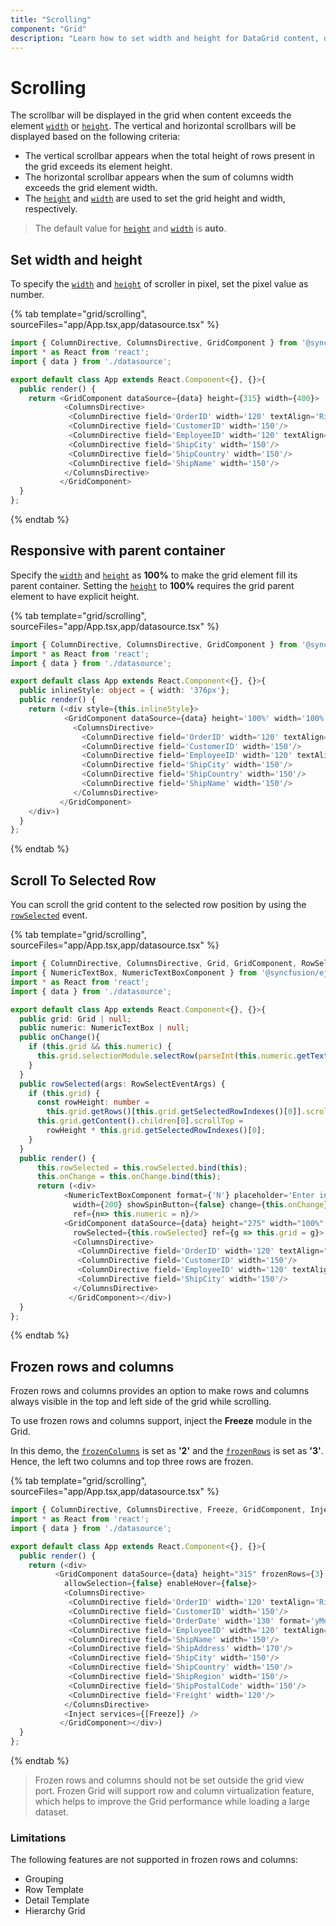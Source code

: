 ```yaml
---
title: "Scrolling"
component: "Grid"
description: "Learn how to set width and height for DataGrid content, display a scrollbar, freeze rows and columns, and make the DataGrid responsive with a parent container."
---
```


# Scrolling

 The scrollbar will be displayed in the grid when content exceeds the element [`width`](../api/grid/#width) or [`height`](../api/grid/#height).
 The vertical and horizontal scrollbars will be displayed based on the following criteria:

* The vertical scrollbar appears when the total height of rows present in the grid exceeds its element height.
* The horizontal scrollbar appears when the sum of columns width exceeds the grid element width.
* The [`height`](../api/grid/#height) and
[`width`](../api/grid/#width) are used to set the grid height and width, respectively.

> The default value for [`height`](../api/grid/#height) and [`width`](../api/grid/#width) is **auto**.

## Set width and height

To specify the [`width`](../api/grid/#width) and [`height`](../api/grid/#height)
of scroller in pixel, set the pixel value as number.

{% tab template="grid/scrolling", sourceFiles="app/App.tsx,app/datasource.tsx" %}

```typescript
import { ColumnDirective, ColumnsDirective, GridComponent } from '@syncfusion/ej2-react-grids';
import * as React from 'react';
import { data } from './datasource';

export default class App extends React.Component<{}, {}>{
  public render() {
    return <GridComponent dataSource={data} height={315} width={400}>
            <ColumnsDirective>
             <ColumnDirective field='OrderID' width='120' textAlign='Right'/>
             <ColumnDirective field='CustomerID' width='150'/>
             <ColumnDirective field='EmployeeID' width='120' textAlign='Right'/>
             <ColumnDirective field='ShipCity' width='150'/>
             <ColumnDirective field='ShipCountry' width='150'/>
             <ColumnDirective field='ShipName' width='150'/>
            </ColumnsDirective>
           </GridComponent>
  }
};
```

{% endtab %}

## Responsive with parent container

Specify the [`width`](../api/grid/#width) and [`height`](../api/grid/#height) as **100%** to make the grid element fill its parent container.
Setting the [`height`](../api/grid/#height) to **100%** requires the grid parent element to have explicit height.

{% tab template="grid/scrolling", sourceFiles="app/App.tsx,app/datasource.tsx" %}

```typescript
import { ColumnDirective, ColumnsDirective, GridComponent } from '@syncfusion/ej2-react-grids';
import * as React from 'react';
import { data } from './datasource';

export default class App extends React.Component<{}, {}>{
  public inlineStyle: object = { width: '376px'};
  public render() {
    return (<div style={this.inlineStyle}>
            <GridComponent dataSource={data} height='100%' width='100%'>
              <ColumnsDirective>
                <ColumnDirective field='OrderID' width='120' textAlign='Right'/>
                <ColumnDirective field='CustomerID' width='150'/>
                <ColumnDirective field='EmployeeID' width='120' textAlign='Right'/>
                <ColumnDirective field='ShipCity' width='150'/>
                <ColumnDirective field='ShipCountry' width='150'/>
                <ColumnDirective field='ShipName' width='150'/>
              </ColumnsDirective>
           </GridComponent>
    </div>)
  }
};
```

{% endtab %}

## Scroll To Selected Row

You can scroll the grid content to the selected row position by using the [`rowSelected`](../api/grid/#rowselected) event.

{% tab template="grid/scrolling", sourceFiles="app/App.tsx,app/datasource.tsx" %}

```typescript
import { ColumnDirective, ColumnsDirective, Grid, GridComponent, RowSelectEventArgs } from '@syncfusion/ej2-react-grids';
import { NumericTextBox, NumericTextBoxComponent } from '@syncfusion/ej2-react-inputs';
import * as React from 'react';
import { data } from './datasource';

export default class App extends React.Component<{}, {}>{
  public grid: Grid | null;
  public numeric: NumericTextBox | null;
  public onChange(){
    if (this.grid && this.numeric) {
      this.grid.selectionModule.selectRow(parseInt(this.numeric.getText(), 10));
    }
  }
  public rowSelected(args: RowSelectEventArgs) {
    if (this.grid) {
      const rowHeight: number =
        this.grid.getRows()[this.grid.getSelectedRowIndexes()[0]].scrollHeight;
      this.grid.getContent().children[0].scrollTop =
        rowHeight * this.grid.getSelectedRowIndexes()[0];
    }
  }
  public render() {
      this.rowSelected = this.rowSelected.bind(this);
      this.onChange = this.onChange.bind(this);
      return (<div>
            <NumericTextBoxComponent format={'N'} placeholder='Enter index to select a row'
              width={200} showSpinButton={false} change={this.onChange}
              ref={n=> this.numeric = n}/>
            <GridComponent dataSource={data} height="275" width="100%"
              rowSelected={this.rowSelected} ref={g => this.grid = g}>
              <ColumnsDirective>
               <ColumnDirective field='OrderID' width='120' textAlign="Right"/>
               <ColumnDirective field='CustomerID' width='150'/>
               <ColumnDirective field='EmployeeID' width='120' textAlign="Right"/>
               <ColumnDirective field='ShipCity' width='150'/>
              </ColumnsDirective>
             </GridComponent></div>)
  }
};
```

{% endtab %}

## Frozen rows and columns

Frozen rows and columns provides an option to make rows and columns always visible in the top and left side of the grid while scrolling.

To use frozen rows and columns support, inject the **Freeze** module in the Grid.

In this demo, the [`frozenColumns`](../api/grid/#frozencolumns) is set as **'2'** and the [`frozenRows`](../api/grid/#frozenrows)
is set as **'3'**. Hence, the left two columns and top three rows are frozen.

{% tab template="grid/scrolling", sourceFiles="app/App.tsx,app/datasource.tsx" %}

```typescript
import { ColumnDirective, ColumnsDirective, Freeze, GridComponent, Inject } from '@syncfusion/ej2-react-grids';
import * as React from 'react';
import { data } from './datasource';

export default class App extends React.Component<{}, {}>{
  public render() {
    return (<div>
          <GridComponent dataSource={data} height="315" frozenRows={3} frozenColumns={2}
            allowSelection={false} enableHover={false}>
            <ColumnsDirective>
             <ColumnDirective field='OrderID' width='120' textAlign='Right'/>
             <ColumnDirective field='CustomerID' width='150'/>
             <ColumnDirective field='OrderDate' width='130' format='yMd' textAlign='Right'/>
             <ColumnDirective field='EmployeeID' width='120' textAlign="Right"/>
             <ColumnDirective field='ShipName' width='150'/>
             <ColumnDirective field='ShipAddress' width='170'/>
             <ColumnDirective field='ShipCity' width='150'/>
             <ColumnDirective field='ShipCountry' width='150'/>
             <ColumnDirective field='ShipRegion' width='150'/>
             <ColumnDirective field='ShipPostalCode' width='150'/>
             <ColumnDirective field='Freight' width='120'/>
            </ColumnsDirective>
            <Inject services={[Freeze]} />
           </GridComponent></div>)
  }
};
```

{% endtab %}

> Frozen rows and columns should not be set outside the grid view port.
> Frozen Grid will support row and column virtualization feature, which helps to improve the Grid performance while loading a large dataset.

### Limitations

The following features are not supported in frozen rows and columns:

* Grouping
* Row Template
* Detail Template
* Hierarchy Grid